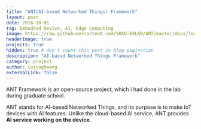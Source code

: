 ```yaml
---
title: "ANT(AI-based Networked Things) Framework"
layout: post
date: 2016-10-01
tag: Embedded Device, AI, Edge Computing
image: https://raw.githubusercontent.com/SKKU-ESLAB/ANT/master/docs/logo.png
headerImage: true
projects: true
hidden: true # don't count this post in blog pagination
description: "AI-based Networked Things Framework"
category: project
author: injunghwang
externalLink: false
---
```


ANT Framework is an open-source project, which i had done in the lab during graduate school.

ANT stands for AI-based Networked Things,
and its purpose is to make IoT devices with AI features.
Unlike the cloud-based AI service, ANT provides **AI service working on the device**.

